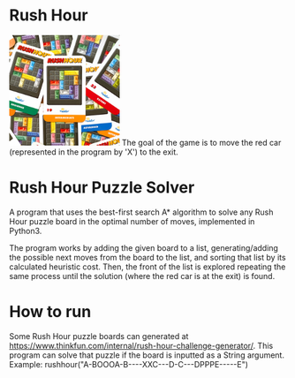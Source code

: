 # Rush Hour
<img src="rushhourcards.png" width="200px">
The goal of the game is to move the red car (represented in the program by 'X') to the exit.

# Rush Hour Puzzle Solver
A program that uses the best-first search A* algorithm to solve any Rush Hour puzzle board in the optimal number of moves, implemented in Python3. 

The program works by adding the given board to a list, generating/adding the possible next moves from the board to the list, and sorting that list by its calculated heuristic cost. Then, the front of the list is explored repeating the same process until the solution (where the red car is at the exit) is found.

# How to run
Some Rush Hour puzzle boards can generated at https://www.thinkfun.com/internal/rush-hour-challenge-generator/.
This program can solve that puzzle if the board is inputted as a String argument.
Example: rushhour("A-BOOOA-B----XXC---D-C---DPPPE-----E")
